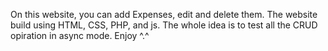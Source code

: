 On this website, you can add Expenses, edit and delete them.
The website build using HTML, CSS, PHP, and js.
The whole idea is to test all the CRUD opiration in async mode.
Enjoy ^.^